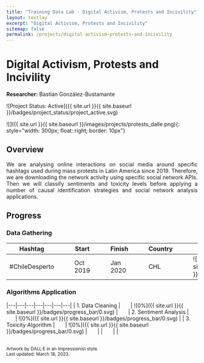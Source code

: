 ```yaml
---
title: "Training Data Lab - Digital Activism, Protests and Incivility"
layout: textlay
excerpt: "Digital Activism, Protests and Incivility"
sitemap: false
permalink: /projects/digital-activism-protests-and-incivility
---
```


# Digital Activism, Protests and Incivility

**Researcher:** Bastián González-Bustamante

![Project Status: Active]({{ site.url }}{{ site.baseurl }}/badges/project_status/project_active.svg)

![]({{ site.url }}{{ site.baseurl }}/images/projects/protests_dalle.png){: style="width: 300px; float: right; border: 10px"}

## Overview

<p align="justify">We are analysing online interactions on social media around specific hashtags used during mass protests in Latin America since 2019. Therefore, we are downloading the network activity using specific social network APIs. Then we will classify sentiments and toxicity levels before applying a number of causal identification strategies and social network analysis applications.</p>

## Progress

### Data Gathering

| Hashtag | &nbsp;&nbsp;&nbsp;&nbsp;&nbsp; | Start | &nbsp;&nbsp;&nbsp;&nbsp;&nbsp; | Finish | &nbsp;&nbsp;&nbsp;&nbsp;&nbsp; | Country | &nbsp;&nbsp;&nbsp;&nbsp;&nbsp; | Progress |
|---|---|---|---|---|---|---|---|---|
| #ChileDesperto | &nbsp;&nbsp;&nbsp;&nbsp;&nbsp; | Oct 2019 | &nbsp;&nbsp;&nbsp;&nbsp;&nbsp; | Jan 2020 | &nbsp;&nbsp;&nbsp;&nbsp;&nbsp; | CHL | &nbsp;&nbsp;&nbsp;&nbsp;&nbsp; | ![100%]({{ site.url }}{{ site.baseurl }}/badges/progress_bar/100.svg) |

### Algorithms Application

|---|---|---|---|---|---|---|
| 1. Data Cleaning | &nbsp;&nbsp;&nbsp;&nbsp;&nbsp; | ![0%]({{ site.url }}{{ site.baseurl }}/badges/progress_bar/0.svg) | &nbsp;&nbsp;&nbsp;&nbsp;&nbsp; | 2. Sentiment Analysis | &nbsp;&nbsp;&nbsp;&nbsp;&nbsp; | ![0%]({{ site.url }}{{ site.baseurl }}/badges/progress_bar/0.svg) |
| 3. Toxicity Algorithm | &nbsp;&nbsp;&nbsp;&nbsp;&nbsp; | ![0%]({{ site.url }}{{ site.baseurl }}/badges/progress_bar/0.svg) | &nbsp;&nbsp;&nbsp;&nbsp;&nbsp; | | &nbsp;&nbsp;&nbsp;&nbsp;&nbsp; | |

<br />
<small>Artwork by DALL·E in an Impressionist style.</small><br />
<small>Last updated: March 18, 2023.</small>
